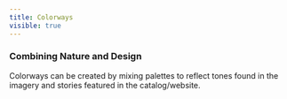 ```yaml
---
title: Colorways
visible: true
---
```


### Combining Nature and Design

Colorways can be created by mixing palettes to reflect tones found in the imagery and stories featured in the catalog/website.